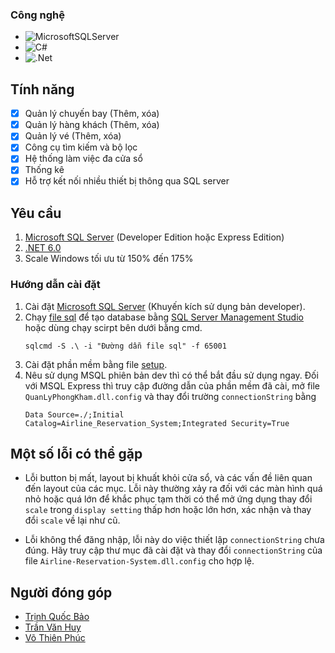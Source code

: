 <!-- ABOUT THE PROJECT -->
### Công nghệ

* ![MicrosoftSQLServer](https://img.shields.io/badge/Microsoft%20SQL%20Server-CC2927?style=for-the-badge&logo=microsoft%20sql%20server&logoColor=white)
* ![C#](https://img.shields.io/badge/c%23-%23239120.svg?style=for-the-badge&logo=c-sharp&logoColor=white)
* ![.Net](https://img.shields.io/badge/.NET-5C2D91?style=for-the-badge&logo=.net&logoColor=white)

<!-- FEATURE -->
## Tính năng

- [x] Quản lý chuyến bay (Thêm, xóa)
- [x] Quản lý hàng khách (Thêm, xóa)
- [x] Quản lý vé (Thêm, xóa)
- [x] Công cụ tìm kiếm và bộ lọc
- [x] Hệ thống làm việc đa cửa sổ
- [x] Thống kê
- [x] Hỗ trợ kết nối nhiều thiết bị thông qua SQL server

<!-- GETTING STARTED -->
## Yêu cầu

1. [Microsoft SQL Server](https://www.microsoft.com/en-us/sql-server/sql-server-downloads) (Developer Edition hoặc Express Edition)
2. [.NET 6.0](https://dotnet.microsoft.com/en-us/download/dotnet/6.0)
3. Scale Windows tối ưu từ 150% đến 175%

### Hướng dẫn cài đặt

1. Cài đặt [Microsoft SQL Server](https://www.microsoft.com/en-us/sql-server/sql-server-downloads) (Khuyến kích sử dụng bản developer).
2. Chạy [file sql](https://github.com/tqb2512/Airline-Reservation-System/blob/master/SQL/script.sql) để tạo database bằng [SQL Server Management Studio](https://learn.microsoft.com/en-us/sql/ssms/download-sql-server-management-studio-ssms?view=sql-server-ver16) hoặc dùng chạy scirpt bên dưới bằng cmd.
	```
	sqlcmd -S .\ -i "Đường dẫn file sql" -f 65001
	```
3. Cài đặt phần mềm bằng file [setup](https://github.com/tqb2512/QuanLyPhongKham/releases/download/release/QuanLyPhongKham_Setup.msi).
4. Nêu sử dụng MSQL phiên bản dev thì có thể bắt đầu sử dụng ngay. Đối với MSQL Express thì truy cập đường dẫn của phần mềm đã cài, mở file `QuanLyPhongKham.dll.config` và thay đổi trường `connectionString` bằng
	```
	Data Source=./;Initial Catalog=Airline_Reservation_System;Integrated Security=True
	```

<!-- USAGE EXAMPLES -->
## Một số lỗi có thể gặp

* Lỗi button bị mất, layout bị khuất khỏi cửa sổ, và các vấn đề liên quan đến layout của các mục. Lỗi này thường xảy ra đối với các màn hình quá nhỏ hoặc quá lớn để khắc phục tạm thời có thể mở ứng dụng thay đổi `scale` trong `display setting` thấp hơn hoặc lớn hơn, xác nhận và thay đổi `scale` về lại như cũ.

* Lỗi không thể đăng nhập, lỗi này do việc thiết lập `connectionString` chưa đúng. Hãy truy cập thư mục đã cài đặt và thay đổi `connectionString` của file `Airline-Reservation-System.dll.config` cho hợp lệ.

<!-- CONTRIBUTING -->
## Người đóng góp

* [Trịnh Quốc Bảo](https://github.com/tqb2512)
* [Trần Văn Huy](https://github.com/grvhuy)
* [Võ Thiên Phúc](https://github.com/tkj3nfuq)
